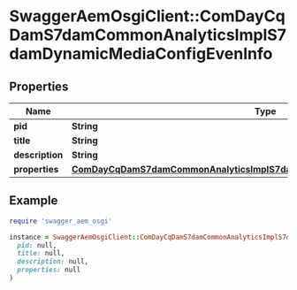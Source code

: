 # SwaggerAemOsgiClient::ComDayCqDamS7damCommonAnalyticsImplS7damDynamicMediaConfigEvenInfo

## Properties

| Name | Type | Description | Notes |
| ---- | ---- | ----------- | ----- |
| **pid** | **String** |  | [optional] |
| **title** | **String** |  | [optional] |
| **description** | **String** |  | [optional] |
| **properties** | [**ComDayCqDamS7damCommonAnalyticsImplS7damDynamicMediaConfigEvenProperties**](ComDayCqDamS7damCommonAnalyticsImplS7damDynamicMediaConfigEvenProperties.md) |  | [optional] |

## Example

```ruby
require 'swagger_aem_osgi'

instance = SwaggerAemOsgiClient::ComDayCqDamS7damCommonAnalyticsImplS7damDynamicMediaConfigEvenInfo.new(
  pid: null,
  title: null,
  description: null,
  properties: null
)
```

